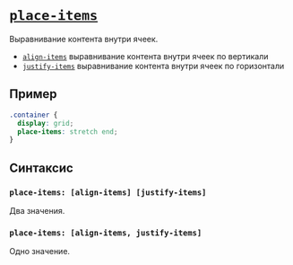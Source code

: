 # [`place-items`](../index.md)

Выравнивание контента внутри ячеек.

- [`align-items`](./align-items.md) выравнивание контента внутри ячеек по вертикали
- [`justify-items`](./justify-items.md) выравнивание контента внутри ячеек по горизонтали

## Пример

```css
.container {
  display: grid;
  place-items: stretch end;
}
```

## Синтаксис

### `place-items: [align-items] [justify-items]`

Два значения.

### `place-items: [align-items, justify-items]`

Одно значение.
